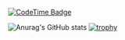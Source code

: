 [![CodeTime Badge](https://img.shields.io/endpoint?style=flat-square&color=222&url=https%3A%2F%2Fapi.codetime.dev%2Fshield%3Fid%3D25369%26project%3D%26in=0)](https://codetime.dev)

![Anurag's GitHub stats](https://github-readme-stats.vercel.app/api?username=yuyu1815&show_icons=true&bg_color=00000000)
[![trophy](https://github-profile-trophy.vercel.app/?username=yuyu1815)](https://github.com/ryo-ma/github-profile-trophy)
